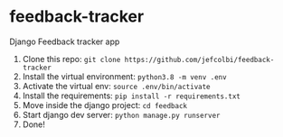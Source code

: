 # feedback-tracker
Django Feedback tracker app


1. Clone this repo: `git clone https://github.com/jefcolbi/feedback-tracker`
2. Install the virtual environment: `python3.8 -m venv .env`
3. Activate the virtual env: `source .env/bin/activate`
4. Install the requirements: `pip install -r requirements.txt`
5. Move inside the django project: `cd feedback`
6. Start django dev server: `python manage.py runserver`
7. Done!

